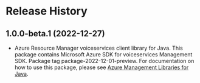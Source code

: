 # Release History

## 1.0.0-beta.1 (2022-12-27)

- Azure Resource Manager voiceservices client library for Java. This package contains Microsoft Azure SDK for voiceservices Management SDK.  Package tag package-2022-12-01-preview. For documentation on how to use this package, please see [Azure Management Libraries for Java](https://aka.ms/azsdk/java/mgmt).
